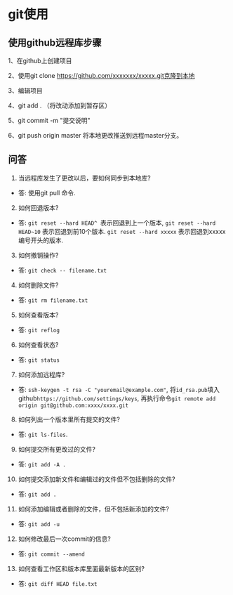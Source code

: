 # git使用
## 使用github远程库步骤
1、在github上创建项目

2、使用git clone https://github.com/xxxxxxx/xxxxx.git克隆到本地

3、编辑项目

4、git add . （将改动添加到暂存区）

5、git commit -m "提交说明"

6、git push origin master 将本地更改推送到远程master分支。

## 问答
1. 当远程库发生了更改以后，要如何同步到本地库?
  - 答: 使用git pull 命令.
2. 如何回退版本?
  - 答: `git reset --hard HEAD^ `表示回退到上一个版本, `git reset --hard HEAD~10` 表示回退到前10个版本. `git reset --hard xxxxx` 表示回退到xxxxx编号开头的版本.
3. 如何撤销操作?
  - 答: `git check -- filename.txt`
4. 如何删除文件?
  - 答: `git rm filename.txt`
5. 如何查看版本?
  - 答: `git reflog`
6. 如何查看状态?
  - 答: `git status`
7. 如何添加远程库?
  - 答: `ssh-keygen -t rsa -C "youremail@example.com"`, 将`id_rsa.pub`填入github`https://github.com/settings/keys`, 再执行命令`git remote add origin git@github.com:xxxx/xxxx.git`
8. 如何列出一个版本里所有提交的文件?
  - 答: `git ls-files`.
9. 如何提交所有更改过的文件?
  - 答: `git add -A .`
10. 如何提交添加新文件和编辑过的文件但不包括删除的文件?
  - 答: `git add .`
11. 如何添加编辑或者删除的文件，但不包括新添加的文件?
  - 答: `git add -u`
12. 如何修改最后一次commit的信息?
  - 答: `git commit --amend`
13. 如何查看工作区和版本库里面最新版本的区别?
  - 答: `git diff HEAD file.txt`
  
